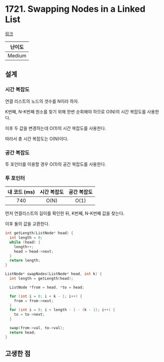 # 1721. Swapping Nodes in a Linked List

[링크](https://leetcode.com/problems/swapping-nodes-in-a-linked-list/)

| 난이도 |
| :----: |
| Medium |

## 설계

### 시간 복잡도

연결 리스트의 노드의 갯수를 N이라 하자.

K번째, N-K번째 원소를 찾기 위해 한번 순회해야 하므로 O(N)의 시간 복잡도를 사용한다.

이후 두 값을 변경하는데 O(1)의 시간 복잡도를 사용한다.

따라서 총 시간 복잡도는 O(N)이다.

### 공간 복잡도

투 포인터를 이용할 경우 O(1)의 공간 복잡도를 사용한다.

### 투 포인터

| 내 코드 (ms) | 시간 복잡도 | 공간 복잡도 |
| :----------: | :---------: | :---------: |
|     740      |    O(N)     |    O(1)     |

먼저 연결리스트의 길이를 확인한 뒤, K번째, N-K번째 값을 찾는다.

이후 둘의 값을 교환한다.

```cpp
int getLength(ListNode* head) {
  int length = 0;
  while (head) {
    length++;
    head = head->next;
  }
  return length;
}

ListNode* swapNodes(ListNode* head, int k) {
  int length = getLength(head);

  ListNode *from = head, *to = head;

  for (int i = 0; i < k - 1; i++) {
    from = from->next;
  }
  for (int i = 0; i < length - 1 - (k - 1); i++) {
    to = to->next;
  }

  swap(from->val, to->val);
  return head;
}
```

## 고생한 점
